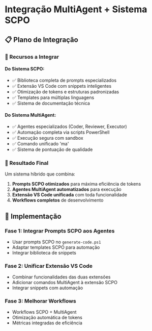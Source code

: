 # Integração MultiAgent + Sistema SCPO

## 📋 Plano de Integração

### 🔄 Recursos a Integrar

#### Do Sistema SCPO:
- ✅ Biblioteca completa de prompts especializados
- ✅ Extensão VS Code com snippets inteligentes  
- ✅ Otimização de tokens e estruturas padronizadas
- ✅ Templates para múltiplas linguagens
- ✅ Sistema de documentação técnica

#### Do Sistema MultiAgent:
- ✅ Agentes especializados (Coder, Reviewer, Executor)
- ✅ Automação completa via scripts PowerShell
- ✅ Execução segura com sandbox
- ✅ Comando unificado 'ma'
- ✅ Sistema de pontuação de qualidade

### 🎯 Resultado Final

Um sistema híbrido que combina:
1. **Prompts SCPO otimizados** para máxima eficiência de tokens
2. **Agentes MultiAgent automatizados** para execução
3. **Extensão VS Code unificada** com toda funcionalidade
4. **Workflows completos** de desenvolvimento

## 🚀 Implementação

### Fase 1: Integrar Prompts SCPO aos Agentes
- Usar prompts SCPO no `generate-code.ps1`
- Adaptar templates SCPO para automação
- Integrar biblioteca de snippets

### Fase 2: Unificar Extensão VS Code  
- Combinar funcionalidades das duas extensões
- Adicionar comandos MultiAgent à extensão SCPO
- Integrar snippets com automação

### Fase 3: Melhorar Workflows
- Workflows SCPO + MultiAgent
- Otimização automática de tokens
- Métricas integradas de eficiência